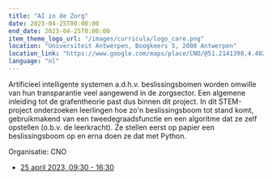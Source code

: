 ```yaml
---
title: "AI in de Zorg"
date: 2023-04-25T00:00:00
end_date: 2023-04-25T0:00:00
item_theme_logo_url: "/images/curricula/logo_care.png"
location: "Universiteit Antwerpen, Boogkeers 5, 2000 Antwerpen"
location_link: "https://www.google.com/maps/place/CNO/@51.2141398,4.4021687,17z/data=!3m1!4b1!4m5!3m4!1s0x47c3f6ff172ceed5:0xb3b8225c72873810!8m2!3d51.2141398!4d4.4043574"
language: "nl"
---
```


Artificieel intelligente systemen a.d.h.v. beslissingsbomen worden omwille van hun transparantie veel aangewend in de zorgsector. Een algemene inleiding tot de grafentheorie past dus binnen dit project. In dit STEM-project onderzoeken leerlingen hoe zo'n beslissingsboom tot stand komt, gebruikmakend van een tweedegraadsfunctie en een algoritme dat ze zelf opstellen (o.b.v. de leerkracht). Ze stellen eerst op papier een beslissingsboom op en erna doen ze dat met Python.

Organisatie: CNO

- [25 april 2023, 09:30 - 16:30](https://cno.uantwerpen.be/nl/opleiding/artificiele-intelligentie-in-de-zorg-beslissingsbomen-als-toepassing-van-grafen-78654?filter=15_46_170)
